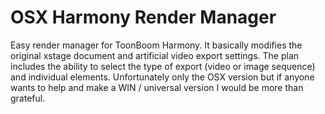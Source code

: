 # OSX Harmony Render Manager
Easy render manager for ToonBoom Harmony. It basically modifies the original xstage document and artificial video export settings. The plan includes the ability to select the type of export (video or image sequence) and individual elements. Unfortunately only the OSX version but if anyone wants to help and make a WIN / universal version I would be more than grateful.

